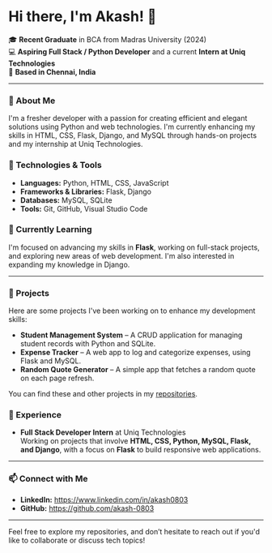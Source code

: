 # Hi there, I'm Akash! 👋

🎓 **Recent Graduate** in BCA from Madras University (2024) \
💻 **Aspiring Full Stack / Python Developer** and a current **Intern at Uniq Technologies** \
📍 **Based in Chennai, India**

---

### 🚀 About Me
I'm a fresher developer with a passion for creating efficient and elegant solutions using Python and web technologies. I'm currently enhancing my skills in HTML, CSS, Flask, Django, and MySQL through hands-on projects and my internship at Uniq Technologies.

### 🔧 Technologies & Tools
- **Languages:** Python, HTML, CSS, JavaScript
- **Frameworks & Libraries:** Flask, Django
- **Databases:** MySQL, SQLite
- **Tools:** Git, GitHub, Visual Studio Code

### 🌱 Currently Learning
I'm focused on advancing my skills in **Flask**, working on full-stack projects, and exploring new areas of web development. I'm also interested in expanding my knowledge in Django.

---

### 📂 Projects
Here are some projects I've been working on to enhance my development skills:

- **Student Management System** – A CRUD application for managing student records with Python and SQLite.
- **Expense Tracker** – A web app to log and categorize expenses, using Flask and MySQL.
- **Random Quote Generator** – A simple app that fetches a random quote on each page refresh.

You can find these and other projects in my [repositories](https://github.com/your-username?tab=repositories).

### 💼 Experience
- **Full Stack Developer Intern** at Uniq Technologies \
  Working on projects that involve **HTML, CSS, Python, MySQL, Flask, and Django**, with a focus on **Flask** to build responsive web applications.

---

### 📫 Connect with Me
- **LinkedIn:** https://www.linkedin.com/in/akash0803
- **GitHub:**   https://github.com/akash-0803

---

Feel free to explore my repositories, and don’t hesitate to reach out if you'd like to collaborate or discuss tech topics!

